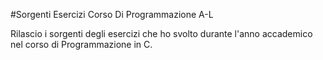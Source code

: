 #Sorgenti Esercizi Corso Di Programmazione A-L

Rilascio i sorgenti degli esercizi che ho svolto durante l'anno accademico nel corso di Programmazione in C.
